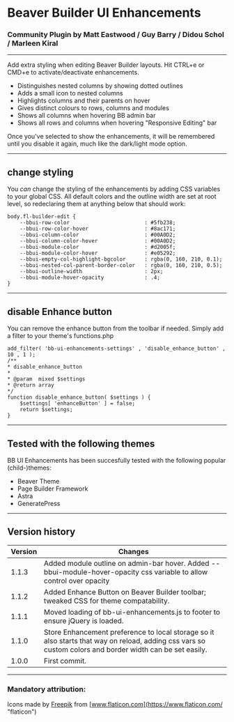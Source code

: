 # Beaver Builder UI Enhancements
### Community Plugin by Matt Eastwood / Guy Barry / Didou Schol / Marleen Kiral
---

Add extra styling when editing Beaver Builder layouts. Hit CTRL+e or CMD+e to activate/deactivate enhancements.

- Distinguishes nested columns by showing dotted outlines
- Adds a small icon to nested columns
- Highlights columns and their parents on hover
- Gives distinct colours to rows, columns and modules
- Shows all columns when hovering BB admin bar
- Shows all rows and columns when hovering "Responsive Editing" bar

Once you've selected to show the enhancements, it will be remembered until you disable it again, much like the dark/light mode option.

---
## change styling

You *can* change the styling of the enhancements by adding CSS variables to your global CSS. All default colors and the outline width are set at root level, so redeclaring them at anything below that should work:

    body.fl-builder-edit {
        --bbui-row-color                        : #5fb238;
        --bbui-row-color-hover                  : #8ac171;
        --bbui-column-color                     : #00A0D2;
        --bbui-column-color-hover               : #00A0D2;
        --bbui-module-color                     : #d2005f;
        --bbui-module-color-hover               : #e05292;
        --bbui-empty-col-highlight-bgcolor      : rgba(0, 160, 210, 0.1);
        --bbui-nested-col-parent-border-color   : rgba(0, 160, 210, 0.5);
        --bbui-outline-width                    : 2px;
        --bbui-module-hover-opacity             : .4;
    }


---
## disable Enhance button

You can remove the enhance button from the toolbar if needed. Simply add a filter to your theme's functions.php

    add_filter( 'bb-ui-enhancements-settings' , 'disable_enhance_button' , 10 , 1 );
    /**
    * disable_enhance_button
    *
    * @param  mixed $settings
    * @return array
    */
    function disable_enhance_button( $settings ) {
        $settings[ 'enhanceButton' ] = false;
        return $settings; 
    }


---
## Tested with the following themes

BB UI Enhancements has been succesfully tested with the following popular (child-)themes:

- Beaver Theme
- Page Builder Framework
- Astra
- GeneratePress

---
## Version history

|Version|Changes|
|---|---|
|1.1.3|Added module outline on admin-bar hover. Added --bbui-module-hover-opacity css variable to allow control over opacity|
|1.1.2|Added Enhance Button on Beaver Builder toolbar; tweaked CSS for theme compatability.|
|1.1.1|Moved loading of bb-ui-enhancements.js to footer to ensure jQuery is loaded.|
|1.1.0|Store Enhancement preference to local storage so it also starts that way on reload, adding css vars so custom colors and border width can be set easily.|
|1.0.0|First commit.|


---
### Mandatory attribution:
Icons made by [Freepik](https://www.freepik.com "Freepik") from [www.flaticon.com](https://www.flaticon.com/ "flaticon")
